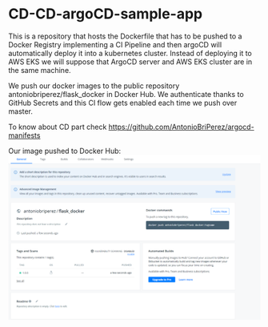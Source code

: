 # CD-CD-argoCD-sample-app
This is a repository that hosts the Dockerfile that has to be pushed to a Docker Registry implementing a CI Pipeline and then argoCD will automatically deploy it into a kubernetes cluster. Instead of deploying it to AWS EKS we will suppose that ArgoCD server and AWS EKS cluster are in the same machine. 

We push our docker images to the public repository antoniobriperez/flask_docker in Docker Hub. We authenticate thanks to GitHub Secrets and this CI flow gets enabled each time we push over master. 

To know about CD part check https://github.com/AntonioBriPerez/argocd-manifests

Our image pushed to Docker Hub: 
![alt_text](https://github.com/AntonioBriPerez/argocd-manifests/blob/main/images/docker%20push%20CI.png)
